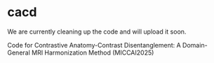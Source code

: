 # cacd
We are currently cleaning up the code and will upload it soon. 

Code for Contrastive Anatomy-Contrast Disentanglement: A Domain-General MRI Harmonization Method  (MICCAI2025)
